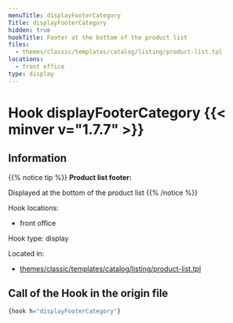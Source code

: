 ```yaml
---
menuTitle: displayFooterCategory
Title: displayFooterCategory
hidden: true
hookTitle: Footer at the bottom of the product list
files:
  - themes/classic/templates/catalog/listing/product-list.tpl
locations:
  - front office
type: display
---
```


# Hook displayFooterCategory {{< minver v="1.7.7" >}}

## Information

{{% notice tip %}}
**Product list footer:** 

Displayed at the bottom of the product list
{{% /notice %}}

Hook locations: 
  - front office

Hook type: display

Located in: 
  - [themes/classic/templates/catalog/listing/product-list.tpl](https://github.com/PrestaShop/classic-theme/blob/2.0.x/templates/catalog/listing/product-list.tpl)

## Call of the Hook in the origin file

```php
{hook h="displayFooterCategory"}
```